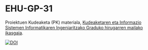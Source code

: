 # EHU-GP-31

Proiektuen Kudeaketa (PK) materiala, [Kudeaketaren eta Informazio Sistemen Informatikaren Ingeniaritzako Graduko hirugarren mailako ikasgaia](https://www.ehu.eus/eu/kudeaketaren-eta-informazio-sistemen-informatikaren-ingeniaritzako-gradua-bizkaia).

[![DOI](https://zenodo.org/badge/335346719.svg)](https://zenodo.org/badge/latestdoi/335346719)

